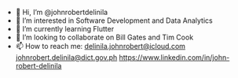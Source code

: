 - 👋 Hi, I’m @johnrobertdelinila
- 👀 I’m interested in Software Development and Data Analytics
- 🌱 I’m currently learning Flutter
- 💞️ I’m looking to collaborate on Bill Gates and Tim Cook
- 📫 How to reach me:
  delinila.johnrobert@icloud.com
  johnrobert.delinila@dict.gov.ph
  https://www.linkedin.com/in/john-robert-delinila
<!---
johnrobertdelinila/johnrobertdelinila is a ✨ special ✨ repository because its `README.md` (this file) appears on your GitHub profile.
You can click the Preview link to take a look at your changes.
--->
